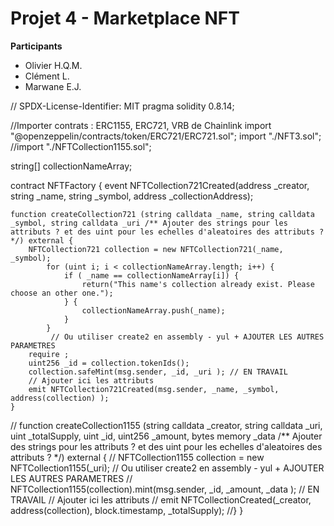 # Projet 4 - Marketplace NFT

**Participants**
+ Olivier H.Q.M.
+ Clément L.
+ Marwane E.J.




// SPDX-License-Identifier: MIT
pragma solidity 0.8.14;

//Importer contrats : ERC1155, ERC721, VRB de Chainlink
import "@openzeppelin/contracts/token/ERC721/ERC721.sol";
import "./NFT3.sol";
//import "./NFTCollection1155.sol";




string[] collectionNameArray;






contract NFTFactory {
    event NFTCollection721Created(address _creator, string _name, string _symbol, address _collectionAddress);

    
    function createCollection721 (string calldata _name, string calldata _symbol, string calldata _uri /** Ajouter des strings pour les attributs ? et des uint pour les echelles d'aleatoires des attributs ? */) external {       
        NFTCollection721 collection = new NFTCollection721(_name, _symbol);
            for (uint i; i < collectionNameArray.length; i++) {
                if ( _name == collectionNameArray[i]) {
                    return("This name's collection already exist. Please choose an other one.");
                } {
                    collectionNameArray.push(_name);
                }
            }
             // Ou utiliser create2 en assembly - yul + AJOUTER LES AUTRES PARAMETRES
        require ;
        uint256 _id = collection.tokenIds();
        collection.safeMint(msg.sender, _id, _uri ); // EN TRAVAIL
        // Ajouter ici les attributs
        emit NFTCollection721Created(msg.sender, _name, _symbol, address(collection) );
    }
    
    
    
   // function createCollection1155 (string calldata _creator, string calldata _uri, uint _totalSupply, uint _id, uint256 _amount, bytes memory _data /** Ajouter des strings pour les attributs ? et des uint pour les echelles d'aleatoires des attributs ? */) external {
    //    NFTCollection1155 collection = new NFTCollection1155(_uri); // Ou utiliser create2 en assembly - yul + AJOUTER LES AUTRES PARAMETRES
     //   NFTCollection1155(collection).mint(msg.sender, _id, _amount, _data ); // EN TRAVAIL
        // Ajouter ici les attributs
        // emit NFTCollectionCreated(_creator, address(collection), block.timestamp, _totalSupply);
    //}
}
